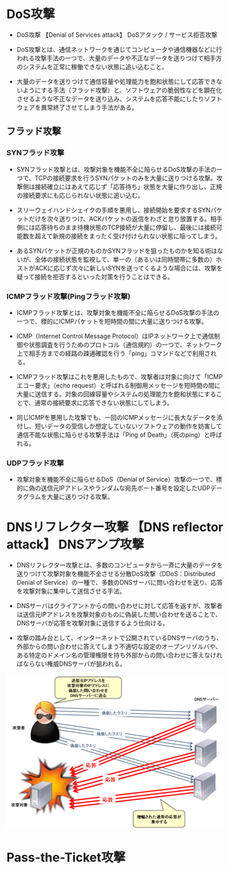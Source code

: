 # DoS攻撃
- DoS攻撃 【Denial of Services attack】 DoSアタック / サービス拒否攻撃
- DoS攻撃とは、通信ネットワークを通じてコンピュータや通信機器などに行われる攻撃手法の一つで、大量のデータや不正なデータを送りつけて相手方のシステムを正常に稼働できない状態に追い込むこと。  

- 大量のデータを送りつけて通信容量や処理能力を飽和状態にして応答できないようにする手法（フラッド攻撃）と、ソフトウェアの脆弱性などを顕在化させるような不正なデータを送り込み、システムを応答不能にしたりソフトウェアを異常終了させてしまう手法がある。

## フラッド攻撃
### SYNフラッド攻撃
- SYNフラッド攻撃とは、攻撃対象を機能不全に陥らせるDoS攻撃の手法の一つで、TCPの接続要求を行うSYNパケットのみを大量に送りつける攻撃。攻撃側は接続確立にはあえて応じず「応答待ち」状態を大量に作り出し、正規の接続要求にも応じられない状態に追い込む。

- スリーウェイハンドシェイクの手順を悪用し、接続開始を要求するSYNパケットだけを次々送りつけ、ACKパケットの返信をわざと怠り放置する。相手側には応答待ちのまま待機状態のTCP接続が大量に停留し、最後には接続可能数を超えて新規の接続をまったく受け付けられない状態に陥ってしまう。

- あるSYNパケットが正規のものかSYNフラッドを狙ったものかを知る術はないが、全体の接続状態を監視して、単一の（あるいは同時間帯に多数の）ホストがACKに応じず次々に新しいSYNを送ってくるような場合には、攻撃を疑って接続を拒否するといった対策を行うことはできる。

### ICMPフラッド攻撃(Pingフラッド攻撃)

- ICMPフラッド攻撃とは、攻撃対象を機能不全に陥らせるDoS攻撃の手法の一つで、標的にICMPパケットを短時間の間に大量に送りつける攻撃。

- ICMP（Internet Control Message Protocol）はIPネットワーク上で通信制御や状態調査を行うためのプロトコル（通信規約）の一つで、ネットワーク上で相手方までの経路の疎通確認を行う「ping」コマンドなどで利用される。

- ICMPフラッド攻撃はこれを悪用したもので、攻撃者は対象に向けて「ICMPエコー要求」（echo request）と呼ばれる制御用メッセージを短時間の間に大量に送信する。対象の回線容量やシステムの処理能力を飽和状態にすることで、通常の接続要求に応答できない状態にしてしまう。

- 同じICMPを悪用した攻撃でも、一回のICMPメッセージに長大なデータを添付し、短いデータの受信しか想定していないソフトウェアの動作を妨害して通信不能な状態に陥らせる攻撃手法は「Ping of Death」（死のping）と呼ばれる。

### UDPフラッド攻撃
- 攻撃対象を機能不全に陥らせるDoS（Denial of Service）攻撃の一つで、標的に偽の送信元IPアドレスやランダムな宛先ポート番号を設定したUDPデータグラムを大量に送りつける攻撃。

# 


# DNSリフレクター攻撃 【DNS reflector attack】 DNSアンプ攻撃
- DNSリフレクター攻撃とは、多数のコンピュータから一斉に大量のデータを送りつけて攻撃対象を機能不全させる分散DoS攻撃（DDoS：Distributed Denial of Service）の一種で、多数のDNSサーバに問い合わせを送り、応答を攻撃対象に集中して送信させる手法。  

- DNSサーバはクライアントからの問い合わせに対して応答を返すが、攻撃者は送信元IPアドレスを攻撃対象のものに偽装した問い合わせを送ることで、DNSサーバが応答を攻撃対象に送信するよう仕向ける。  


- 攻撃の踏み台として、インターネットで公開されているDNSサーバのうち、外部からの問い合わせに答えてしまう不適切な設定のオープンリゾルバや、ある特定のドメイン名の管理権限を持ち外部からの問い合わせに答えなければならない権威DNSサーバが狙われる。  

![DNSリフレクタ攻撃](../../PICTURE/DNS/reflection.png)




# Pass-the-Ticket攻撃